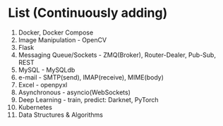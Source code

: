 # List (Continuously adding)
1. Docker, Docker Compose
2. Image Manipulation - OpenCV
3. Flask
4. Messaging Queue/Sockets - ZMQ(Broker), Router-Dealer, Pub-Sub, REST
5. MySQL - MySQLdb
6. e-mail - SMTP(send), IMAP(receive), MIME(body)
7. Excel - openpyxl
8. Asynchronous - asyncio(WebSockets)
9. Deep Learning - train, predict: Darknet, PyTorch
10. Kubernetes
11. Data Structures & Algorithms
